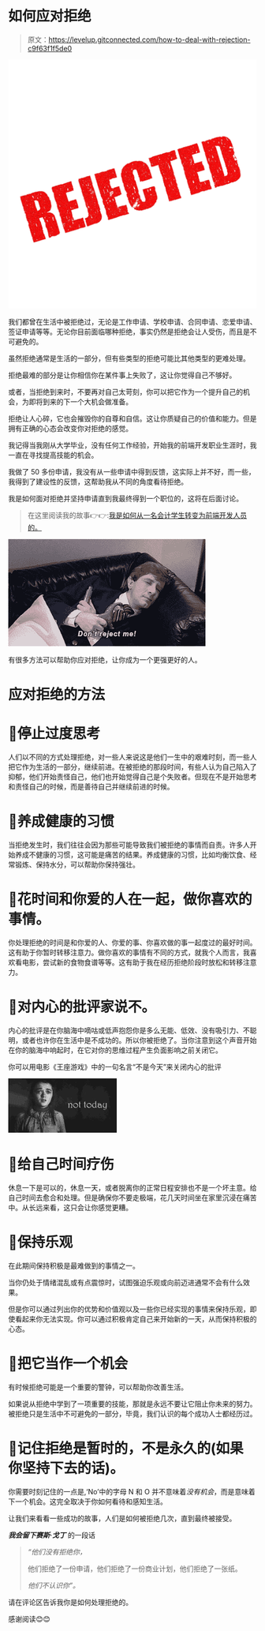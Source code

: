 # 如何应对拒绝

> 原文：<https://levelup.gitconnected.com/how-to-deal-with-rejection-c9f63f1f5de0>

![](img/e57ea9a16831031f16cee87813104586.png)

我们都曾在生活中被拒绝过，无论是工作申请、学校申请、合同申请、恋爱申请、签证申请等等。无论你目前面临哪种拒绝，事实仍然是拒绝会让人受伤，而且是不可避免的。

虽然拒绝通常是生活的一部分，但有些类型的拒绝可能比其他类型的更难处理。

拒绝最难的部分是让你相信你在某件事上失败了，这让你觉得自己不够好。

或者，当拒绝到来时，不要再对自己太苛刻，你可以把它作为一个提升自己的机会，为即将到来的下一个大机会做准备。

拒绝让人心碎，它也会摧毁你的自尊和自信。这让你质疑自己的价值和能力。但是拥有正确的心态会改变你对拒绝的感觉。

我记得当我刚从大学毕业，没有任何工作经验，开始我的前端开发职业生涯时，我一直在寻找提高技能的机会。

我做了 50 多份申请，我没有从一些申请中得到反馈，这实际上并不好，而一些，我得到了建设性的反馈，这帮助我从不同的角度看待拒绝。

我是如何面对拒绝并坚持申请直到我最终得到一个职位的，这将在后面讨论。

> 在这里阅读我的故事👉👉:[我是如何从一名会计学生转变为前端开发人员的。](/how-i-transitioned-from-an-accounting-student-to-a-front-end-developer-1ab3ab1cf9e8)

![](img/91b3d284e2dc5c86c722a986e31bae36.png)

有很多方法可以帮助你应对拒绝，让你成为一个更强更好的人。

# **应对拒绝的方法**

# 🔵**停止过度思考**

人们以不同的方式处理拒绝，对一些人来说这是他们一生中的艰难时刻，而一些人把它作为生活的一部分，继续前进。在被拒绝的那段时间，有些人认为自己陷入了抑郁，他们开始责怪自己，他们也开始觉得自己是个失败者。但现在不是开始思考和责怪自己的时候，而是善待自己并继续前进的时候。

# **🔵养成健康的习惯**

当拒绝发生时，我们往往会因为那些可能导致我们被拒绝的事情而自责。许多人开始养成不健康的习惯，这可能是痛苦的结果。养成健康的习惯，比如均衡饮食、经常锻炼、保持水分，可以帮助你保持强壮。

# **🔵花时间和你爱的人在一起，做你喜欢的事情。**

你处理拒绝的时间是和你爱的人、你爱的事、你喜欢做的事一起度过的最好时间。这有助于你暂时转移注意力。做你喜欢的事情有不同的方式，就我个人而言，我喜欢看电影，尝试新的食物食谱等等。这有助于我在经历拒绝阶段时放松和转移注意力。

# 🔵对内心的批评家说不。

内心的批评是在你脑海中嘀咕或低声抱怨你是多么无能、低效、没有吸引力、不聪明，或者也许你在生活中是不成功的。所以你被拒绝了。当你注意到这个声音开始在你的脑海中响起时，在它对你的思维过程产生负面影响之前关闭它。

你可以用电影《王座游戏》中的一句名言“不是今天”来关闭内心的批评

![](img/1d2a3a024edccef77b5263baa4b3e988.png)

# 🔵给自己时间疗伤

休息一下是可以的，休息一天，或者脱离你的正常日程安排也不是一个坏主意。给自己时间去愈合和处理。但是确保你不要走极端，花几天时间坐在家里沉浸在痛苦中。从长远来看，这只会让你感觉更糟。

# 🔵保持乐观

在此期间保持积极是最难做到的事情之一。

当你仍处于情绪混乱或有点震惊时，试图强迫乐观或向前迈进通常不会有什么效果。

但是你可以通过列出你的优势和价值观以及一些你已经实现的事情来保持乐观，即使看起来你无法实现。你可以通过积极肯定自己来开始新的一天，从而保持积极的心态。

# 🔵把它当作一个机会

有时候拒绝可能是一个重要的警钟，可以帮助你改善生活。

如果说从拒绝中学到了一项重要的技能，那就是永远不要让它阻止你未来的努力。被拒绝只是生活中不可避免的一部分，毕竟，我们认识的每个成功人士都经历过。

# 🔵记住拒绝是暂时的，不是永久的(如果你坚持下去的话)。

你需要时刻记住的一点是,‘No’中的字母 N 和 O 并不意味着*没有机会*，而是意味着下一个机会。这完全取决于你如何看待和感知生活。

让我们来看看一些成功的故事，人们是如何被拒绝几次，直到最终被接受。

***我会留下赛斯·戈丁*** 的一段话

> *“他们没有拒绝你，*
> 
> 他们拒绝了一份申请，他们拒绝了一份商业计划，他们拒绝了一张纸。
> 
> *他们不认识你”。*

请在评论区告诉我你是如何处理拒绝的。

感谢阅读😊😊